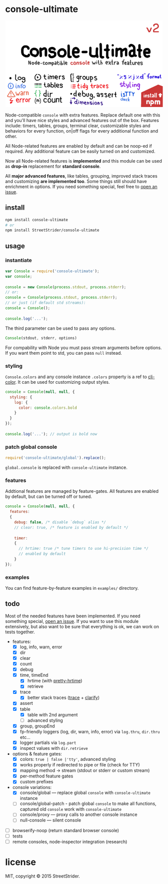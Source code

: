 # console-ultimate
[![wow](assets/banner.png)](https://www.npmjs.com/package/console-ultimate)

Node-compatible `console` with extra features. Replace default one with this and you'll have nice styles and advanced features out of the box. Features include: timers, tables, groups, terminal clear, customizable styles and behaviors for every function, on|off flags for every additional function and other.

All Node-related features are enabled by default and can be noop-ed if required. Any additional feature can be easily turned on and customized.

Now all Node-related features is **implemented** and this module can be used as **drop-in** replacement for **standard console**.

All **major advanced features**, like tables, grouping, improved stack traces and customizing **are implemented too**. Some things still should have enrichment in options. If you need something special, feel free to [open an issue](https://github.com/StreetStrider/console-ultimate/issues).


## install
```sh
npm install console-ultimate
# or
npm install StreetStrider/console-ultimate
```


## usage
### instantiate

```javascript
var Console = require('console-ultimate');
var console;

console = new Console(process.stdout, process.stderr);
// or:
console = Console(process.stdout, process.stderr);
// or just (if default std streams):
console = Console();

console.log('...');
```

The third parameter can be used to pass any options.
```javascript
Console(stdout, stderr, options)
```

For compability with Node you must pass stream arguments before options. If you want them point to std, you can pass `null` instead.


### styling
`Console.colors` and any console instance `.colors` property is a ref to [cli-color](https://github.com/medikoo/cli-color). It can be used for customizing output styles.

```javascript
console = Console(null, null, {
  styling: {
    log: {
      color: console.colors.bold
    }
  }
});

console.log('...'); // output is bold now
```


### patch global console
```javascript
require('console-ultimate/global').replace();
```
`global.console` is replaced with `console-ultimate` instance.

### features
Addtional features are managed by feature-gates. All features are enabled by default, but can be turned off or tuned.
```javascript
console = Console(null, null, {
  features:
  {
    debug: false, /* disable `debug` alias */
    // clear: true, /* feature is enabled by default */

    timer:
    {
      // hrtime: true /* tune timers to use hi-precision time */
      // enabled by default
    }
});
```

### examples
You can find feature-by-feature examples in `examples/` directory.


## todo
Most of the needed features have been implemented. If you need something special, [open an issue](https://github.com/StreetStrider/console-ultimate/issues). If you want to use this module extensively, but also want to be sure that everything is ok, we can work on tests together.

* features:
  * [x] log, info, warn, error
  * [x] dir
  * [x] clear
  * [x] count
  * [x] debug
  * [x] time, timeEnd
    * [x] hrtime (with [pretty-hrtime](https://github.com/robrich/pretty-hrtime))
    * [x] retrieve
  * [x] trace
    * [x] better stack traces ([trace](https://github.com/AndreasMadsen/trace) + [clarify](https://github.com/AndreasMadsen/clarify))
  * [x] assert
  * [x] table
    * [x] table with 2nd argument
    * [ ] advanced styling
  * [x] group, groupEnd
  * [x] fp-friendly loggers (log, dir, warn, info, error) via `log.thru`, `dir.thru` etc…
  * [x] logger partials via `log.part`
  * [x] inspect values with `dir.retrieve`
* options & feature gates:
  * [x] colors: `true | false |'tty'`, advanced styling
  * [x] works properly if redirected to pipe or file (check for TTY)
  * [x] mapping method → stream (stdout or stderr or custom stream)
  * [x] per-method feature gates
  * [x] custom prefixes
* console variations:
  * [x] console/global — replace global `console` with `console-ultimate` instance
  * [ ] console/global-patch - patch global `console` to make all functions, captured old `console` work with `console-ultimate`
  * [ ] console/proxy — proxy calls to another console instance
  * [ ] null-console — silent console
* [ ] browserify-noop (return standard browser console)
* [ ] tests
* [ ] remote consoles, node-inspector integration (research)

# license
MIT, copyright © 2015 StreetStrider.
